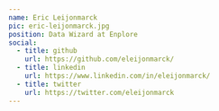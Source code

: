 ```yaml
---
name: Eric Leijonmarck 
pic: eric-leijonmarck.jpg
position: Data Wizard at Enplore
social:
  - title: github
    url: https://github.com/eleijonmarck/
  - title: linkedin
    url: https://www.linkedin.com/in/eleijonmarck/
  - title: twitter
    url: https://twitter.com/eleijonmarck
---
```

